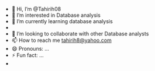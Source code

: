 - 👋 Hi, I’m @Tahirih08
- 👀 I’m interested in Database analysis
- 🌱 I’m currently learning database analysis
- 
- 💞️ I’m looking to collaborate with other Database analysts
- 📫 How to reach me tahirih8@yahoo.com 
- 😄 Pronouns: ...
- ⚡ Fun fact: ...
- 

<!---
Tahirih08/Tahirih08 is a ✨ special ✨ repository because its `README.md` (this file) appears on your GitHub profile.
You can click the Preview link to take a look at your changes.
--->
